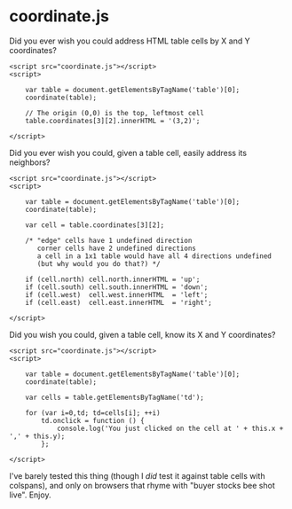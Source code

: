coordinate.js
=============

Did you ever wish you could address HTML table cells by X and Y
coordinates?

    <script src="coordinate.js"></script>
    <script>
    
        var table = document.getElementsByTagName('table')[0];
        coordinate(table);

        // The origin (0,0) is the top, leftmost cell
        table.coordinates[3][2].innerHTML = '(3,2)';
    
    </script>


Did you ever wish you could, given a table cell, easily address
its neighbors?

    <script src="coordinate.js"></script>
    <script>
    
        var table = document.getElementsByTagName('table')[0];
        coordinate(table);

        var cell = table.coordinates[3][2];

        /* "edge" cells have 1 undefined direction
           corner cells have 2 undefined directions
           a cell in a 1x1 table would have all 4 directions undefined
           (but why would you do that?) */

        if (cell.north) cell.north.innerHTML = 'up';
        if (cell.south) cell.south.innerHTML = 'down';
        if (cell.west)  cell.west.innerHTML  = 'left';
        if (cell.east)  cell.east.innerHTML  = 'right';
    
    </script>

Did you wish you could, given a table cell, know its X and Y coordinates?

    <script src="coordinate.js"></script>
    <script>

        var table = document.getElementsByTagName('table')[0];
        coordinate(table);

        var cells = table.getElementsByTagName('td');

        for (var i=0,td; td=cells[i]; ++i)
            td.onclick = function () {
                console.log('You just clicked on the cell at ' + this.x + ',' + this.y);
            };

    </script>

I've barely tested this thing (though I *did* test it against table
cells with colspans), and only on browsers that rhyme with
"buyer stocks bee shot live". Enjoy.
